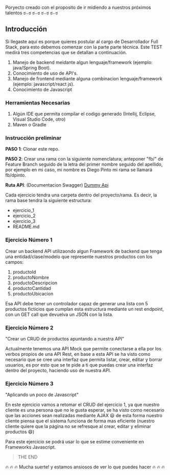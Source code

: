 Poryecto creado con el proposito de ir midiendo a nuestros próximos talentos 
ಠ⌣ಠ ಠ⌣ಠ ಠ⌣ಠ ಠ⌣ಠ

## Introducción

Si llegaste aquí es porque quieres postular al cargo de Desarrollador Full Stack, para esto debemos comenzar con la parte parte técnica. Este TEST medirá tres competencias que se detallan a continuación.

1. Manejo de backend meidante algun lenguaje/framework (ejemplo: java/Spring Boot).
2. Conocimiento de uso de API's.
3. Manejo de frontend mediante alguna combinacion lenguaje/framework (ejemplo: javascript/react js).
4. Conocimiento de Javascript

### Herramientas Necesarias

1. Algún IDE que permita compilar el codigo generado (Intellij, Eclipse, Visual Studio Code, otro)
2. Maven o Gradle

### Instrucción preliminar

**PASO 1**: Clonar este repo.

**PASO 2**: Crear una rama con la siguiente nomenclatura; anteponer "fb/" de Feature Branch seguido de la letra del primer nombre seguido del apellido, por ejemplo en mi caso, mi nombre es Diego Pinto mi rama se llamará fb/dpinto.

**Ruta API**: (Documentacion Swagger) [Dummy Api](https://sistemas.forus.cl/forus/challenge/dummy-api/swagger-ui.html)

Cada ejercicio tendra una carpeta dentro del proyecto/rama. Es decir, la rama base tendra la siguiente estructura:

- ejercicio_1
- ejercicio_2
- ejercicio_3
- README.md

### Ejercicio Número 1

Crear un backend API utilizaondo algun Framework de backend que tenga una entidad/clase/modelo que represente nuestros productos con los campos:

1. productoId
2. productoNombre
3. productoDescripcion
4. productoCantidad
5. productoUbicacion

Esa API debe tener un controlador capaz de generar una lista con 5 productos ficticios que cumplan esta estructura mediante un rest endpoint, con un GET call que devuelva un JSON con la lista.

### Ejercicio Número 2

"Crear un CRUD de productos apuntando a nuestra API"

Actualmente tenemos una API Mock que permite conectarse a ella por los verbos propios de una API Rest, en base a esta API se ha visto como necesario que se cree una interfaz que permita listar, crear, editar y borrar usuarios, es por esto que se te pide a ti que puedas crear una interfaz dentro del proyecto, haciendo uso de nuestra API.

### Ejercicio Número 3

"Aplicando un poco de Javascript"

En este ejercicio vamos a retomar el CRUD del ejercicio 1, ya que nuestro cliente es una persona que no le gusta esperar, se ha visto como necesario que las acciones sean realizadas mediante AJAX 😃 de esta forma nuestro cliente piensa que el sistema funciona de forma mas eficiente (nuestro cliente quiere que la página no se refresque al crear, editar y eliminar productos 😄)

Para este ejercicio se podrá usar lo que se estime conveniente en Frameworks Javascript.



> THE END 


:fire: :fire: :fire: Mucha suerte! y estamos ansiosos de ver lo que puedes hacer :fire: :fire: :fire:

